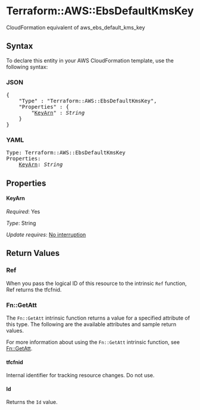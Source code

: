# Terraform::AWS::EbsDefaultKmsKey

CloudFormation equivalent of aws_ebs_default_kms_key

## Syntax

To declare this entity in your AWS CloudFormation template, use the following syntax:

### JSON

<pre>
{
    "Type" : "Terraform::AWS::EbsDefaultKmsKey",
    "Properties" : {
        "<a href="#keyarn" title="KeyArn">KeyArn</a>" : <i>String</i>
    }
}
</pre>

### YAML

<pre>
Type: Terraform::AWS::EbsDefaultKmsKey
Properties:
    <a href="#keyarn" title="KeyArn">KeyArn</a>: <i>String</i>
</pre>

## Properties

#### KeyArn

_Required_: Yes

_Type_: String

_Update requires_: [No interruption](https://docs.aws.amazon.com/AWSCloudFormation/latest/UserGuide/using-cfn-updating-stacks-update-behaviors.html#update-no-interrupt)

## Return Values

### Ref

When you pass the logical ID of this resource to the intrinsic `Ref` function, Ref returns the tfcfnid.

### Fn::GetAtt

The `Fn::GetAtt` intrinsic function returns a value for a specified attribute of this type. The following are the available attributes and sample return values.

For more information about using the `Fn::GetAtt` intrinsic function, see [Fn::GetAtt](https://docs.aws.amazon.com/AWSCloudFormation/latest/UserGuide/intrinsic-function-reference-getatt.html).

#### tfcfnid

Internal identifier for tracking resource changes. Do not use.

#### Id

Returns the <code>Id</code> value.

